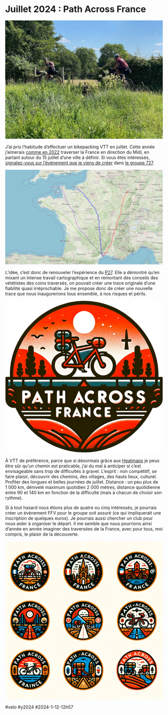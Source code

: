 # Juillet 2024 : Path Across France

![Entre forêts et champs](_i/IMG_7931.webp)

J’ai pris l’habitude d’effectuer un bikepacking VTT en juillet. Cette année j’aimerais [comme en 2022](../../2022/7/une-traversee-de-la-france-a-vtt.md) traverser la France en direction du Midi, en partant autour du 15 juillet d’une ville à définir. Si vous êtes intéressés, [signalez-vous sur l’évènement que je viens de créer](https://www.facebook.com/events/7057771327648143?ref=newsfeed) dans [le groupe 727](https://www.facebook.com/groups/727tour).

![Trace originale](_i/pas-map.webp)

L’idée, c’est donc de renouveler l’expérience du [P27](https://727bikepacking.fr/p27/). Elle a démontré qu’en mixant un intense travail cartographique et en remontant des conseils des vététistes des coins traversés, on pouvait créer une trace originale d’une fiabilité quasi irréprochable. Je me propose donc de créer une nouvelle trace que nous inaugurerions tous ensemble, à nos risques et périls.

![](_i/logo-1.png)

À VTT de préférence, parce que si désormais grâce aux [Heatmaps](../../2022/9/heatmap-le-tracage-social-pour-gravel-et-vtt.md) je peux être sûr qu’un chemin est praticable, j’ai du mal à anticiper si c’est envisageable sans trop de difficultés à gravel. L’esprit : non compétitif, se faire plaisir, découvrir des chemins, des villages, des hauts lieux, culturel. Profiter des longues et belles journées de juillet. Distance : un peu plus de 1 000 km, dénivelé maximum quotidien 2 000 mètres, distance quotidienne entre 90 et 140 km en fonction de la difficulté (mais à chacun de choisir son rythme).

Si à tout hasard nous étions plus de quatre ou cinq intéressés, je pourrais créer un évènement FFV pour le groupe soit assuré (ce qui impliquerait une inscription de quelques euros). Je pourrais aussi chercher un club pour nous aider à organiser le départ. Il me semble que nous pourrions ainsi d’année en année imaginer des traversées de la France, avec pour tous, moi compris, le plaisir de la découverte.

![PAF](_i/logos-1.png)

#velo #y2024 #2024-1-12-12h57
